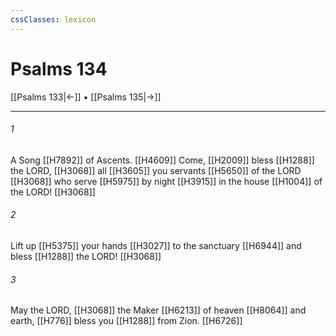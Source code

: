 ```yaml
---
cssClasses: lexicon
---
```


# Psalms 134

[[Psalms 133|←]] • [[Psalms 135|→]]

---

###### 1
A Song [[H7892]] of Ascents. [[H4609]] Come, [[H2009]] bless [[H1288]] the LORD, [[H3068]] all [[H3605]] you servants [[H5650]] of the LORD [[H3068]] who serve [[H5975]] by night [[H3915]] in the house [[H1004]] of the LORD! [[H3068]]

###### 2
Lift up [[H5375]] your hands [[H3027]] to the sanctuary [[H6944]] and bless [[H1288]] the LORD! [[H3068]]

###### 3
May the LORD, [[H3068]] the Maker [[H6213]] of heaven [[H8064]] and earth, [[H776]] bless you [[H1288]] from Zion. [[H6726]]

